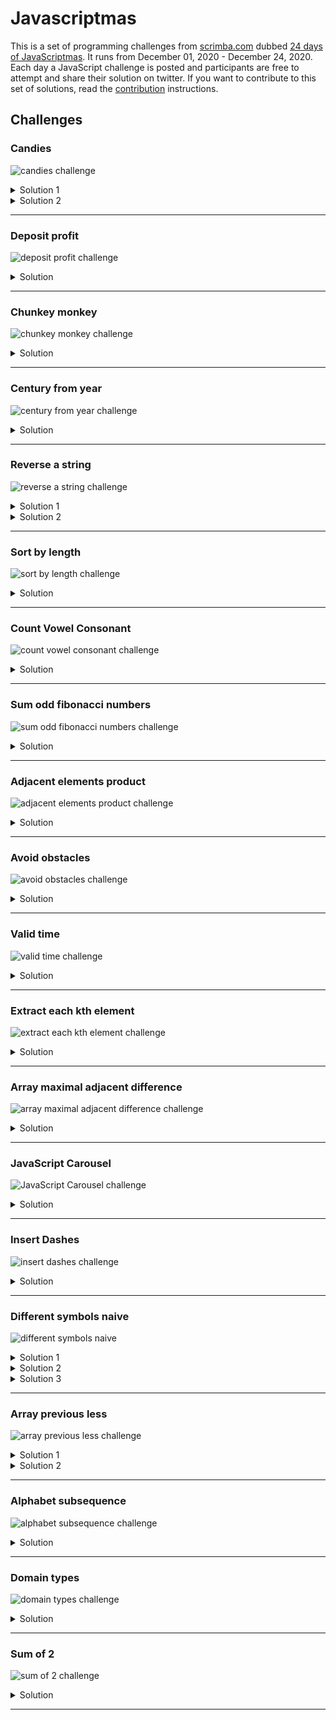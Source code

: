 # Javascriptmas

This is a set of programming challenges from [scrimba.com](https://scrimba.com) dubbed [24 days of JavaScriptmas](https://scrimba.com/learn/adventcalendar). It runs from December 01, 2020 - December 24, 2020. Each day a JavaScript challenge is posted and participants are free to attempt and share their solution on twitter. If you want to contribute to this set of solutions, read the [contribution](/CONTRIBUTING.md) instructions.

## Challenges

### Candies

![candies challenge](questions/01-candies.png?raw=true "Candies challenge")

<details>
   <summary>Solution 1</summary>
   <p>
     
  ```js
   function candies(children, candy) {
     return Math.floor(candy / children) * children;
   }
  ```
    
   </p>
</details>

<details>
   <summary>Solution 2</summary>
   <p>
     
  ```js
   function candies(children, candy) {
      return candy - (candy % children);
   }
  ```
    
   </p>
</details>

**********

### Deposit profit

![deposit profit challenge](questions/02-deposit-profit.png?raw=true "Deposit profit challenge")

<details>
   <summary>Solution</summary>
   <p>

  ```js
   function depositProfit(deposit, rate, threshold) {
    const years = Math.log(threshold / deposit) / Math.log(1 + rate / 100);
    return Number.isInteger(years) ? years + 1 : Math.ceil(years);
  }
  ```

   </p>
</details>

**********

### Chunkey monkey

![chunkey monkey challenge](questions/03-chunky-monkey.png?raw=true "Chunky monkey challenge")

<details>
  <summary>Solution</summary>
  <p>

  ```js
  function chunkyMonkey(values, size) {
    const chunkedArray = [];
    const arrayLength = values.length;
    for(let i = 0; i < arrayLength; i += size){
        chunkedArray.push(values.slice(i, i + size));
    }
    return chunkedArray;
  }
  ```

  </p>

</details>

**********

### Century from year

![century from year challenge](questions/04-century-from-year.png?raw=true "Century from year challenge")

<details>
   <summary>Solution</summary>

   <p>

   ```js

   function centuryFromYear(num) {
      return num % 100 ? Math.ceil(num/100): num/100;
   }

   ```

   </p>

</details>

***********

### Reverse a string

![reverse a string challenge](questions/05-reverse-string.png?raw=true "Reverse a string challenge")

<details>
   <summary>Solution 1</summary>

   <p>

   ```js
   function reverseAString(str) {
      return str.split('').reverse().join('');
   }
   ```

   </p>
</details>

<details>
   <summary>Solution 2</summary>

   <p>

   ```js
   function reverseAString(str) {
      let reversedString = ''; const { length } = str;

      for (let i = 0; i < length; i += 1) {
        reversedString = str[i] + reversedString;
      }

      return reversedString;
   }
   ```

   </p>
</details>

**********

### Sort by length

![sort by length challenge](questions/06-sort-by-length.png?raw=true "Sort by length challenge")

<details>

   <summary>Solution</summary>
   <p>

   ```js
   function sortByLength(strs) {
      return strs.sort((a, b) => a.length - b.length);
   }
   ```
   </p>
</details>

**********

### Count Vowel Consonant

![count vowel consonant challenge](questions/07-count-vowel-consonant.png?raw=true "Count Vowel Consonant challenge")

<details>
   
   <summary>Solution</summary>

   <p>

   ```js
   function countVowelConsonant(str) {
     return str.split('').reduce((count, char) => ('aeiou'.indexOf(char) === -1 ? count + 2 : count + 1), 0);
   }
   ```

   </p>

</details>

**********

### Sum odd fibonacci numbers

![sum odd fibonacci numbers challenge](questions/09-sum-odd-fibonacci-numbers.png?raw=true "Sum odd fibonacci numbers challenge")

<details>
   
   <summary>Solution</summary>

   <p>

   ```js

   function sumOddFibonacciNumbers(num) {
      if (num < 2) return 2;

      const cache = [1, 1];
      let sumOfOddFibNums = 2;
      
      while (cache[0] + cache[1] <= num) {
         const nextFibNum = cache[0] + cache[1];
         if (nextFibNum % 2) {
            sumOfOddFibNums += nextFibNum;
         }
         cache[0] = cache[1];
         cache[1] = nextFibNum;
      }

      return sumOfOddFibNums;

   }

   ```

   </p>

</details>

***********

### Adjacent elements product

![adjacent elements product challenge](questions/10-adjacent-elements-product.png?raw=true "Adjacent elements product challenge")

<details>
   
   <summary>Solution</summary>

   <p>

   ```js

   function adjacentElementsProduct(nums) {

      if (nums.length < 2) return nums[0];

      let product = nums[0] * nums[1];
      const lastIndex = nums.length - 1;

      for (let i = 1; i < lastIndex; i++) {
         if (nums[i] * nums[i + 1] > product) {
            product = nums[i] * nums[i + 1];
         }
      }
      return product;
   }

   ```


   </p>

</details>

**********

### Avoid obstacles

![avoid obstacles challenge](questions/11-avoid-obstacles.png?raw=true "Avoid obstacles challenge")

<details>

   <summary>Solution</summary>

   <p>

   ```js
   function avoidObstacles(nums) {
      if (!Array.isArray(nums) || !nums.length) {
         throw new Error('Requires integer array');
      }

      const largestObstacle = Math.max(...nums);
      /*
         OR:
         const largestObstacle = nums.reduce((prev, curr) => {
             return curr > prev ? curr : prev;
         });
      */

      for (let jump = 2; jump <= largestObstacle; jump += 1) {
         if (nums.every((obstacle) => obstacle % jump !== 0)) {
            return jump;
         }
      }
      return largestObstacle + 1;
   }
   ```

   </p>

</details>

**********

### Valid time

![valid time challenge](questions/12-valid-time.png?raw=true "Valid time challenge")

<details>

   <summary>Solution</summary>

   <p>

   ```js
   function validTime(str) {

      if (typeof str !== 'string' || !str.includes(':')) {
         return false;
      }

      let [hour, minutes] = str.trim().split(':');
      hour = hour.trim();
      minutes = minutes.trim();

      if (/\D/.test(hour) || /\D/.test(minutes)) {
         return false;
      }

      hour = parseInt(hour, 10);
      minutes = parseInt(minutes, 10);
      return hour >= 0 && hour < 24 && minutes >= 0 && minutes < 60;
   }
   ```

   </p>

</details>

**********

### Extract each kth element

![extract each kth element challenge](questions/13-extract-each-kth.png?raw=true "Extract each kth element challenge")


<details>

   <summary>Solution</summary>

   <p>
   
   ```js

   function extractEachKth(nums, index) {
     return nums.filter((__, i) => (i + 1) % index !== 0);
   }

   ```

   </p>

</details>

**********

### Array maximal adjacent difference

![array maximal adjacent difference challenge](questions/14-array-maximal-adjacent-diff.png?raw=true "Array maximal adjacent difference challenge")

<details>
  <summary>Solution</summary>

  <p>

  ```js
  function arrayMaximalAdjacentDifference(nums) {

      if (!Array.isArray(nums) || !nums.length) {
         throw new Error('Invalid argument');
      }

      if (nums.length < 2) return nums[0];

      let maxAbsoluteDiff = Math.abs(nums[0] - nums[1]);
      const lastIndex = nums.length - 1;

      for (let i = 1; i < lastIndex; i += 1) {
         const diff = Math.abs(nums[i] - nums[i + 1]);
         if (maxAbsoluteDiff < diff) {
            maxAbsoluteDiff = diff;
         }
      }

      return maxAbsoluteDiff;
   }
  ```
  </p>

</details>

**********

### JavaScript Carousel

![JavaScript Carousel challenge](questions/15-javascrpt-carousel.png?raw=true "JavaScript Carousel Challenge")

<details>
   <summary>Solution</summary>

   <p>

   ```js
   const previousButton = document.querySelector('.previous');
   const nextButton = document.querySelector('.next');
   const allImages = document.querySelectorAll('img.card');
   const gallery = document.querySelector('.gallery');
   const imageCount = allImages.length;

   let visibleImageId = 0;

   function togglePreviousButtonBlur(action = 'INCREASE_OPACITY') {
      if (action === 'LOWER_OPACITY') {
         previousButton.style.opacity = 0.3;
         return;
      }
      previousButton.style.opacity = 1;
   }

   function toggleNextButtonBlur(action = 'INCREASE_OPACITY') {
      if (action === 'LOWER_OPACITY') {
         nextButton.style.opacity = 0.3;
         return;
      }
      nextButton.style.opacity = 1;
   }

   function translateGallery(visibleImageId) {
      const currentVisibleImage = document.querySelector('.current');

      currentVisibleImage.classList.remove('current');
      allImages[visibleImageId].classList.add('current');
      gallery.style.transform = `translateX(${visibleImageId * -220}px)`;
   }

   function previousButtonClickHandler() {
      if (visibleImageId === 0) return;

      translateGallery(--visibleImageId);

      if (visibleImageId === 0) {
         togglePreviousButtonBlur('LOWER_OPACITY');
         return;
      }

      togglePreviousButtonBlur();
      toggleNextButtonBlur();
   }

   function nextButtonClickHandler() {
      if (visibleImageId === imageCount - 1) return;

      translateGallery(++visibleImageId);

      if (visibleImageId === imageCount - 1) {
         toggleNextButtonBlur('LOWER_OPACITY');
         return;
      }
      toggleNextButtonBlur();
      togglePreviousButtonBlur();
   }

   previousButton.addEventListener('click', previousButtonClickHandler);
   nextButton.addEventListener('click', nextButtonClickHandler);


   ```
   </p>

</details>

**********

### Insert Dashes

![insert dashes challenge](questions/16-insert-dashes.png?raw=true "Insert Dashes Challenge")

<details>
   <summary>Solution</summary>

   <p>
   
   ```js
   function insertDashes(str) {
      return str
         .split(' ')
         .map((word) => word.split('').join('-'))
         .join(' ');
   }
   ```

   </p>

</details>

**********

### Different symbols naive

![different symbols naive](questions/17-different-symbols-naive.png?raw=true "Different symbols naive challenge")

<details>
   
   <summary>Solution 1</summary>

   <p>

   ```js
   function differentSymbolsNaive(str) {
      if (typeof str !== 'string') {
         throw new Error('Invalid input');
      }
      let uniqueChars = '';
      const { length } = str;
      for (let i = 0; i < length; i += 1) {
         if (!uniqueChars.includes(str[i])) {
            uniqueChars += str[i];
         }
      }
      return uniqueChars.length;
   }
   ```

   </p>

</details>

<details>
   
   <summary>Solution 2</summary>

   <p>

   ```js
   function differentSymbolsNaive(str) {
      if (typeof str !== 'string') {
         throw new Error('Invalid input');
      }
      return new Set(str).size;
   }
   ```

   </p>

</details>

<details>
   
   <summary>Solution 3</summary>

   <p>

   ```js
   function differentSymbolsNaive(str) {
      if (typeof str !== 'string') {
         throw new Error('Invalid input');
      }
      const uniqueChars = {};
      return str.split('').reduce((charCount, char) => {
         if (uniqueChars[char]) {
            return charCount;
         }
         uniqueChars[char] = char;
         return charCount + 1;
      }, 0);
   }
   ```

   </p>

</details>

**********

### Array previous less

![array previous less challenge](questions/18-array-previous-less.png?raw=true "Array Previous Less Challenge")

<details>

   <summary>Solution 1</summary>
   <p>

   ```js
   function arrayPreviousLess(nums) {

      if (!Array.isArray(nums)) {
         throw new Error('Invalid input');
      }

      const { length } = nums;
      const arrayClone = [...nums];

      // eslint-disable-next-line no-restricted-syntax
      outerLoop: for (let i = 0; i < length; i += 1) {
         if (typeof nums[i] !== 'number') {
            throw new Error('Invalid input');
         }
         for (let j = i - 1; j >= 0; j -= 1) {
            if (nums[i] > nums[j]) {
            arrayClone[i] = nums[j];
            // eslint-disable-next-line no-continue
            continue outerLoop;
            }
         }
         arrayClone[i] = -1;
      }

      return arrayClone;

   }
   ```
   </p>

</details>

<details>

   <summary>Solution 2</summary>
   <p>

   ```js
   function arrayPreviousLess(nums) {

      if (!Array.isArray(nums)) {
         throw new Error('Invalid input');
      }

      const arrayClone = [...nums];

      nums.forEach((element, index) => {
         if (typeof element !== 'number') {
            throw new Error('Invalid input');
         }
         for (let i = index - 1; i >= 0; i -= 1) {
            if (element > nums[i]) {
            arrayClone[index] = nums[i];
            return;
            }
         }
         arrayClone[index] = -1;
      });

      return arrayClone;
   }
   ```
   </p>

</details>

**********

### Alphabet subsequence

![alphabet subsequence challenge](questions/19-aphabet-subsequence.png?raw=true "Alphabet Subsequence Challenge")

<details>

   <summary>Solution</summary>

   <p>

   ```js
   function alphabetSubsequence(str) {
      if (typeof str !== 'string' || !str.length) {
         throw new Error('Invalid input');
      }

      const lowerCaseStr = str.toLowerCase();
      const lastIndex = str.length - 1;

      for (let i = 0; i < lastIndex; i += 1) {
         const thisCharCode = lowerCaseStr.charCodeAt(i);
         const nextCharCode = lowerCaseStr.charCodeAt(i + 1);
         if (nextCharCode <= thisCharCode) {
            return false;
         }
         if (thisCharCode < 97 || thisCharCode > 122) {
            return false;
         }
      }

      const lastCharCode = lowerCaseStr[lastIndex];
      return !(lastCharCode < 97 || lastCharCode > 122);
   }

   ```
   </p>
   
</details>

**********

### Domain types

![domain types challenge](questions/20-domain-type.png?raw=true "Domain Types Challenge")

<details>

   <summary>Solution</summary>

   <p>

   ```js
   /* eslint-disable consistent-return */
   /* eslint-disable array-callback-return */

   function domainType(domains) {
      return domains.map((domain) => {
         const domainNameComponents = domain.split('.');
         const topLevelDomain = domainNameComponents[domainNameComponents.length - 1];
         switch (topLevelDomain) {
            case 'com':
            return 'commercial';
            case 'org':
            return 'organization';
            case 'net':
            return 'network';
            case 'info':
            return 'information';
            default:
         }
      });
   }
   ```
   </p>

</details>

**********

### Sum of 2


![sum of 2 challenge](questions/21-sum-of-2.png?raw=true "Sum Of 2 Challenge")

<details>
    
   <summary>Solution</summary>

   <p>
   
   ```js
   function sumOfTwo(nums1, nums2, value) {
      for (let i = 0; i < nums1.length; i += 1) {
         for (let j = 0; j < nums2.length; j += 1) {
            if (nums1[i] + nums2[j] === value) {
            return true;
            }
         }
      }
      return false;
   }
   ```
   </p>

</details>

**********